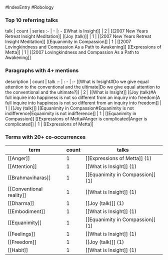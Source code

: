 #IndexEntry #Robology

### Top 10 referring talks
talk | count | series
:- | - |: -
[[What is Insight]] | 2 | [[2007 New Years Retreat Insight Meditation]]
[[Joy (talk)]] | 1 | [[2007 New Years Retreat Insight Meditation]]
[[Equanimity in Compassion]] | 1 | [[2007 Lovingkindness and Compassion As a Path to Awakening]]
[[Expressions of Metta]] | 1 | [[2007 Lovingkindness and Compassion As a Path to Awakening]]

### Paragraphs with 4+ mentions
description | count | talk
:- | : - | :-
[[What is Insight#Do we give equal attention to the conventional and the ultimate\|Do we give equal attention to the conventional and the ultimate?]] | 2 | [[What is Insight]]
[[Joy (talk)#A full inquire into happiness is not so different from an inquiry into freedom\|A full inquire into happiness is not so different from an inquiry into freedom]] | 1 | [[Joy (talk)]]
[[Equanimity in Compassion#Equanimity is not indifference\|Equanimity is not indifference]] | 1 | [[Equanimity in Compassion]]
[[Expressions of Metta#Anger is complicated\|Anger is complicated]] | 1 | [[Expressions of Metta]]

### Terms with 20+ co-occurrences
term | count | talks
-|-|-
[[Anger]] | 1 | <span class="counts">[[Expressions of Metta]] (1)</span> 
[[Attention]] | 1 | <span class="counts">[[What is Insight]] (1)</span> 
[[Brahmaviharas]] | 1 | <span class="counts">[[Equanimity in Compassion]] (1)</span> 
[[Conventional reality]] | 1 | <span class="counts">[[What is Insight]] (1)</span> 
[[Dharma]] | 1 | <span class="counts">[[Joy (talk)]] (1)</span> 
[[Embodiment]] | 1 | <span class="counts">[[What is Insight]] (1)</span> 
[[Equanimity]] | 1 | <span class="counts">[[Equanimity in Compassion]] (1)</span> 
[[Feelings]] | 1 | <span class="counts">[[What is Insight]] (1)</span> 
[[Freedom]] | 1 | <span class="counts">[[Joy (talk)]] (1)</span> 
[[Habit]] | 1 | <span class="counts">[[What is Insight]] (1)</span> 


